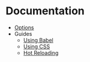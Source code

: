 # Documentation

- [Options](./options.md)
- Guides
  - [Using Babel](./guides/using-babel.md)
  - [Using CSS](./guides/using-css.md)
  - [Hot Reloading](./guides/hot-reloading.md)
